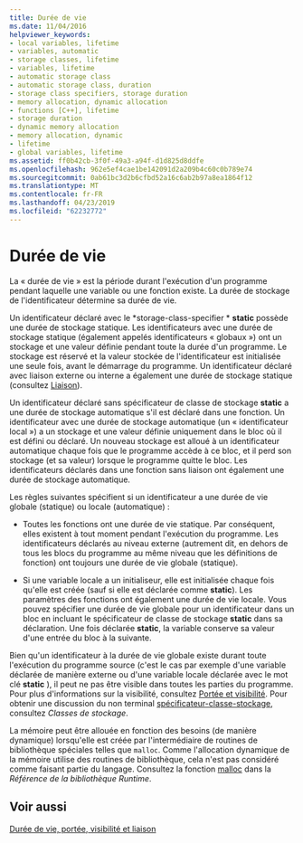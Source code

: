 ```yaml
---
title: Durée de vie
ms.date: 11/04/2016
helpviewer_keywords:
- local variables, lifetime
- variables, automatic
- storage classes, lifetime
- variables, lifetime
- automatic storage class
- automatic storage class, duration
- storage class specifiers, storage duration
- memory allocation, dynamic allocation
- functions [C++], lifetime
- storage duration
- dynamic memory allocation
- memory allocation, dynamic
- lifetime
- global variables, lifetime
ms.assetid: ff0b42cb-3f0f-49a3-a94f-d1d825d8ddfe
ms.openlocfilehash: 962e5ef4cae1be142091d2a209b4c60c0b789e74
ms.sourcegitcommit: 0ab61bc3d2b6cfbd52a16c6ab2b97a8ea1864f12
ms.translationtype: MT
ms.contentlocale: fr-FR
ms.lasthandoff: 04/23/2019
ms.locfileid: "62232772"
---
```

# <a name="lifetime"></a>Durée de vie

La « durée de vie » est la période durant l'exécution d'un programme pendant laquelle une variable ou une fonction existe. La durée de stockage de l'identificateur détermine sa durée de vie.

Un identificateur déclaré avec le *storage-class-specifier * **static** possède une durée de stockage statique. Les identificateurs avec une durée de stockage statique (également appelés identificateurs « globaux ») ont un stockage et une valeur définie pendant toute la durée d'un programme. Le stockage est réservé et la valeur stockée de l'identificateur est initialisée une seule fois, avant le démarrage du programme. Un identificateur déclaré avec liaison externe ou interne a également une durée de stockage statique (consultez [Liaison](../c-language/linkage.md)).

Un identificateur déclaré sans spécificateur de classe de stockage **static** a une durée de stockage automatique s'il est déclaré dans une fonction. Un identificateur avec une durée de stockage automatique (un « identificateur local ») a un stockage et une valeur définie uniquement dans le bloc où il est défini ou déclaré. Un nouveau stockage est alloué à un identificateur automatique chaque fois que le programme accède à ce bloc, et il perd son stockage (et sa valeur) lorsque le programme quitte le bloc. Les identificateurs déclarés dans une fonction sans liaison ont également une durée de stockage automatique.

Les règles suivantes spécifient si un identificateur a une durée de vie globale (statique) ou locale (automatique) :

- Toutes les fonctions ont une durée de vie statique. Par conséquent, elles existent à tout moment pendant l'exécution du programme. Les identificateurs déclarés au niveau externe (autrement dit, en dehors de tous les blocs du programme au même niveau que les définitions de fonction) ont toujours une durée de vie globale (statique).

- Si une variable locale a un initialiseur, elle est initialisée chaque fois qu'elle est créée (sauf si elle est déclarée comme **static**). Les paramètres des fonctions ont également une durée de vie locale. Vous pouvez spécifier une durée de vie globale pour un identificateur dans un bloc en incluant le spécificateur de classe de stockage **static** dans sa déclaration. Une fois déclarée **static**, la variable conserve sa valeur d'une entrée du bloc à la suivante.

Bien qu'un identificateur à la durée de vie globale existe durant toute l'exécution du programme source (c'est le cas par exemple d'une variable déclarée de manière externe ou d'une variable locale déclarée avec le mot clé **static** ), il peut ne pas être visible dans toutes les parties du programme. Pour plus d'informations sur la visibilité, consultez [Portée et visibilité](../c-language/scope-and-visibility.md). Pour obtenir une discussion du non terminal [spécificateur-classe-stockage](../c-language/c-storage-classes.md), consultez *Classes de stockage*.

La mémoire peut être allouée en fonction des besoins (de manière dynamique) lorsqu'elle est créée par l'intermédiaire de routines de bibliothèque spéciales telles que `malloc`. Comme l'allocation dynamique de la mémoire utilise des routines de bibliothèque, cela n'est pas considéré comme faisant partie du langage. Consultez la fonction [malloc](../c-runtime-library/reference/malloc.md) dans la *Référence de la bibliothèque Runtime*.

## <a name="see-also"></a>Voir aussi

[Durée de vie, portée, visibilité et liaison](../c-language/lifetime-scope-visibility-and-linkage.md)
